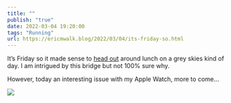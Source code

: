 ```yaml
---
title: ""
publish: "true"
date: 2022-03-04 19:20:00
tags: "Running"
url: https://ericmwalk.blog/2022/03/04/its-friday-so.html
---
```


It’s Friday so it made sense to [head out](http://www.strava.com/activities/6772703808) around lunch on a grey skies kind of day.  I am intrigued by this bridge but not 100% sure why.

However, today an interesting issue with my Apple Watch, more to come…



![](https://ericmwalk.blog/uploads/2022/a34be4f713.jpg)